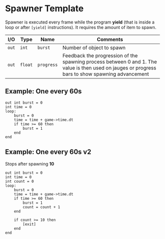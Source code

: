 # Spawner Template
Spawner is executed every frame while the program **yield** (that is inside a loop or after `[yield]` instructions).
It requires the amount of item to spawn.

| I/O  | Type     | Name        | Comments |
|------|----------|-------------|----------|
| `out` | `int`  | `burst`     | Number of object to spawn |
| `out` | `float` | `progress` | Feedback the progression of the spawning process between 0 and 1. The value is then used on jauges or progress bars to show spawning advancement |

## Example: One every 60s

    out int burst = 0
    int time = 0
    loop:
        burst = 0
        time = time + game->time.dt
        if time >= 60 then
            burst = 1
        end
    end

## Example: One every 60s v2
Stops after spawning **10**

    out int burst = 0
    int time = 0
    int count = 0
    loop:
        burst = 0
        time = time + game->time.dt
        if time >= 60 then
            burst = 1
            count = count + 1
        end

        if count >= 10 then
            [exit]
        end
    end
